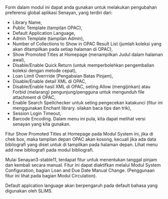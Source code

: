 Form dalam modul ini dapat anda gunakan untuk melakukan pengubahan preferensi global aplikasi Senayan, yang terdiri dari:
 - Library Name,
 - Public Template (tampilan OPAC),
 - Default Application Language,
 - Admin Template (tampilan Admin),
 - Number of Collections to Show in OPAC Result List (jumlah koleksi yang akan ditampilkan pada setiap halaman di OPAC),
 - Show Promoted Titles at Homepage (menampilkan Judul dalam halaman awal),
 - Disable/Enable Quick Return (untuk memperbolehkan pengembalian koleksi dengan metode cepat),
 - Loan Limit Overrride (Pengabaian Batas Pinjam),
 - Disable/Enable detail XML di OPAC,
 - Disable/Enable hasil XML di OPAC,
 seting Allow (mengijinkan) atau Forbid (melarang) pengunjung/pengguna untuk mengunduh file attachment di OPAC,
 - Enable Search Spellchecker untuk seting pengecekan katakunci (fitur ini menggunakan Enchant library. silakan baca tips dan trik),
 - Session Login Timeout,
 - Barcode Encoding. Dalam menu ini pula, kita dapat melihat versi senayan yang kita gunakan.

Fitur Show Promoted Titles at Homepage pada Modul System ini, jika di chek box, maka tampilan depan OPAC akan kosong, kecuali jika ada data bibliografi yang diset untuk di tampilkan pada halaman depan. Lihat menu add new bibliografi pada modul bibliografi.

Mulai Senayan3-stable11, terdapat fitur untuk menentukan tanggal pinjam dan kembali secara manual. Fitur ini dapat diaktifkan melalui Modul System Configuration, bagian Loan and Due Date Manual Change. (Penggunaan fitur ini lihat pada bagian Modul Circulation).

Default applcation language akan berpengaruh pada default bahasa yang digunakan oleh SLiMS.
